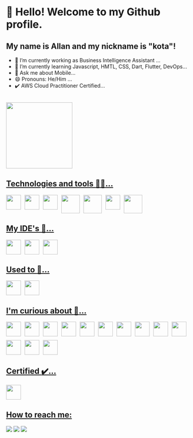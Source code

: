 # 👋 Hello! Welcome to my Github profile.
## My name is Allan and my nickname is "kota"!

- 🔭 I’m currently working as Business Intelligence Assistant ...
- 🌱 I’m currently learning Javascript, HMTL, CSS, Dart, Flutter, DevOps...
- 💬 Ask me about Mobile...
- 😄 Pronouns: He/Him ...
- :heavy_check_mark: AWS Cloud Practitioner Certified...

<br>


<div>
<a href="https://github.com/AllanLSilva">
<img loading="lazy" height="180em" src="https://github-readme-stats.vercel.app/api/top-langs/?username=AllanLSilva&layout=compact&langs_count=7&theme="/>
</div>


## Technologies and tools :wrench::hammer:...

<div style="display: flex; flex-wrap: wrap; gap: 10px;">
  <img loading="lazy" src="https://cdn.jsdelivr.net/gh/devicons/devicon/icons/git/git-original.svg" width="40" height="40"/> 
  <img src="https://cdn.jsdelivr.net/gh/devicons/devicon/icons/dart/dart-original.svg" width="40" height="40""/> 
  <img src="https://cdn.jsdelivr.net/gh/devicons/devicon/icons/flutter/flutter-original.svg" width="40" height="40"/> 
  <img src="https://cdn.jsdelivr.net/gh/devicons/devicon/icons/html5/html5-original-wordmark.svg" width="50" height="50"/> 
  <img src="https://cdn.jsdelivr.net/gh/devicons/devicon/icons/css3/css3-original-wordmark.svg" width="50" height="50"/> 
  <img src="https://cdn.jsdelivr.net/gh/devicons/devicon/icons/javascript/javascript-original.svg" width="40" height="40"/> 
  <img src="https://cdn.jsdelivr.net/gh/devicons/devicon/icons/python/python-original.svg" width="50" height="50"/>
</div>

## My IDE's :rocket:...

<div style="display: flex; flex-wrap: wrap; gap: 10px;">
  <img src="https://cdn.jsdelivr.net/gh/devicons/devicon/icons/vscode/vscode-original.svg" width="40" height="40"/>
  <img src="https://cdn.jsdelivr.net/gh/devicons/devicon/icons/jetbrains/jetbrains-original.svg" width="40" height="40"/>
  <img src="https://cdn.jsdelivr.net/gh/devicons/devicon/icons/androidstudio/androidstudio-original.svg" width="40" height="40"/>
</div>

## Used to :pushpin:...

<div style="display: flex; flex-wrap: wrap; gap: 10px;">
  <img src="https://cdn.jsdelivr.net/gh/devicons/devicon/icons/windows8/windows8-original.svg" width="40" height="40"/>
  <img src="https://cdn.jsdelivr.net/gh/devicons/devicon/icons/linux/linux-original.svg" width="40" height="40"/>
</div>

## I'm curious about :thought_balloon:...

<div style="display: flex; flex-wrap: wrap; gap: 10px;">
  <img src="https://cdn.jsdelivr.net/gh/devicons/devicon/icons/mysql/mysql-original-wordmark.svg" width="40" height="40"/>
  <img src="https://cdn.jsdelivr.net/gh/devicons/devicon/icons/postgresql/postgresql-plain-wordmark.svg" width="40" height="40"/>
  <img src="https://cdn.jsdelivr.net/gh/devicons/devicon/icons/django/django-plain.svg" width="40" height="40"/>
  <img src="https://cdn.jsdelivr.net/gh/devicons/devicon/icons/ruby/ruby-plain-wordmark.svg" width="40" height="40"/>
  <img src="https://cdn.jsdelivr.net/gh/devicons/devicon/icons/dot-net/dot-net-plain.svg" width="40" height="40"/>
  <img src="https://cdn.jsdelivr.net/gh/devicons/devicon/icons/kotlin/kotlin-original.svg" width="40" height="40"/>
  <img src="https://cdn.jsdelivr.net/gh/devicons/devicon/icons/php/php-plain.svg" width="40" height="40"/>
  <img src="https://cdn.jsdelivr.net/gh/devicons/devicon/icons/cplusplus/cplusplus-original.svg" width="40" height="40"/>
  <img src="https://cdn.jsdelivr.net/gh/devicons/devicon/icons/rect/rect-original.svg" width="40" height="40"/>
  <img src="https://cdn.jsdelivr.net/gh/devicons/devicon/icons/godot/godot-original.svg" width="40" height="40"/>
  <img src="https://cdn.jsdelivr.net/gh/devicons/devicon/icons/typescript/typescript-original.svg" width="40" height="40"/>
  <img src="https://cdn.jsdelivr.net/gh/devicons/devicon/icons/nodejs/nodejs-original.svg" width="40" height="40"/>
  <img src="https://cdn.jsdelivr.net/gh/devicons/devicon/icons/terraform/terraform-original.svg" width="40" height="40"/>     
</div>

## Certified :heavy_check_mark:...

<div style="display: flex; flex-wrap: wrap; gap: 10px;">
<img src="https://cdn.jsdelivr.net/gh/devicons/devicon/icons/amazonwebservices/amazonwebservices-original.svg" width="40" height="40"/>
</div>



  ## How to reach me:

<div>
<a href="https://instagram.com/imaold" target="_blank"><img loading="lazy" src="https://img.shields.io/badge/-Instagram-%23E4405F?style=for-the-badge&logo=instagram&logoColor=white" target="_blank"></a>
<a href = "sil.allanlucas@gmail.com"><img loading="lazy" src="https://img.shields.io/badge/Gmail-D14836?style=for-the-badge&logo=gmail&logoColor=white" target="_blank"></a>
<a href="https://www.linkedin.com/in/allanlucassilva/" target="_blank"><img loading="lazy" src="https://img.shields.io/badge/-LinkedIn-%230077B5?style=for-the-badge&logo=linkedin&logoColor=white" target="_blank"></a>   
</div>

<!--
**AllanLSilva/AllanLSilva** is a ✨ _special_ ✨ repository because its `README.md` (this file) appears on your GitHub profile.

Here are some ideas to get you started:

- 🔭 I’m currently working on ...
- 🌱 I’m currently learning ...
- 👯 I’m looking to collaborate on ...
- 🤔 I’m looking for help with ...
- 💬 Ask me about ...
- 📫 How to reach me: ...
- 😄 Pronouns: ...
- ⚡ Fun fact: ...
-->

